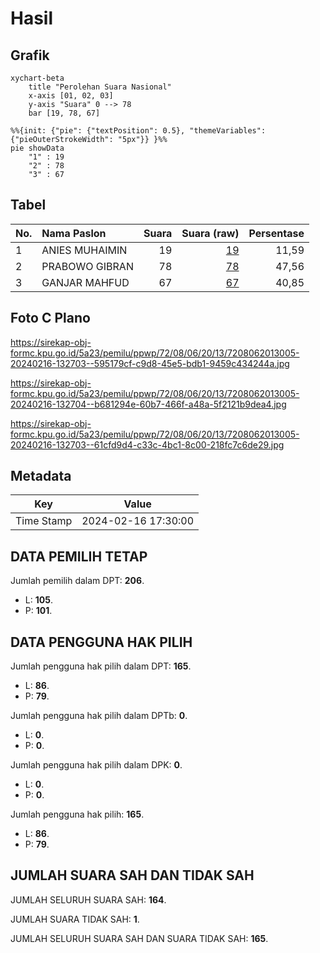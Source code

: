 # Hasil

## Grafik

```mermaid
xychart-beta
    title "Perolehan Suara Nasional"
    x-axis [01, 02, 03]
    y-axis "Suara" 0 --> 78
    bar [19, 78, 67]
```

```mermaid
%%{init: {"pie": {"textPosition": 0.5}, "themeVariables": {"pieOuterStrokeWidth": "5px"}} }%%
pie showData
    "1" : 19
    "2" : 78
    "3" : 67
```

## Tabel

| No. | Nama Paslon    | Suara | Suara (raw) | Persentase |
|:--- |:-------------- | -----:| -----------:| ----------:|
| 1   | ANIES MUHAIMIN | 19    | [19][p-1]   | 11,59      |
| 2   | PRABOWO GIBRAN | 78    | [78][p-2]   | 47,56      |
| 3   | GANJAR MAHFUD  | 67    | [67][p-3]   | 40,85      |


[p-1]: https://github.com/gigit-pemilu/pemilu-2024/blob/main/pilpres/hitung-suara/sub/72-sulawesi-tengah/sub/08-parigi-moutong/sub/06-sausu/sub/2013-sausu-pakareme/sub/005-tps/sub/paslon-1.txt
[p-2]: https://github.com/gigit-pemilu/pemilu-2024/blob/main/pilpres/hitung-suara/sub/72-sulawesi-tengah/sub/08-parigi-moutong/sub/06-sausu/sub/2013-sausu-pakareme/sub/005-tps/sub/paslon-2.txt
[p-3]: https://github.com/gigit-pemilu/pemilu-2024/blob/main/pilpres/hitung-suara/sub/72-sulawesi-tengah/sub/08-parigi-moutong/sub/06-sausu/sub/2013-sausu-pakareme/sub/005-tps/sub/paslon-3.txt

## Foto C Plano

https://sirekap-obj-formc.kpu.go.id/5a23/pemilu/ppwp/72/08/06/20/13/7208062013005-20240216-132703--595179cf-c9d8-45e5-bdb1-9459c434244a.jpg

https://sirekap-obj-formc.kpu.go.id/5a23/pemilu/ppwp/72/08/06/20/13/7208062013005-20240216-132704--b681294e-60b7-466f-a48a-5f2121b9dea4.jpg

https://sirekap-obj-formc.kpu.go.id/5a23/pemilu/ppwp/72/08/06/20/13/7208062013005-20240216-132703--61cfd9d4-c33c-4bc1-8c00-218fc7c6de29.jpg


## Metadata

| Key        | Value               |
| ---------- | ------------------- |
| Time Stamp | 2024-02-16 17:30:00 |


## DATA PEMILIH TETAP

Jumlah pemilih dalam DPT: **206**.
 * L: **105**.
 * P: **101**.

## DATA PENGGUNA HAK PILIH

Jumlah pengguna hak pilih dalam DPT: **165**.
 * L: **86**.
 * P: **79**.

Jumlah pengguna hak pilih dalam DPTb: **0**.
 * L: **0**.
 * P: **0**.

Jumlah pengguna hak pilih dalam DPK: **0**.
 * L: **0**.
 * P: **0**.

Jumlah pengguna hak pilih: **165**.
 * L: **86**.
 * P: **79**.

## JUMLAH SUARA SAH DAN TIDAK SAH

JUMLAH SELURUH SUARA SAH: **164**.

JUMLAH SUARA TIDAK SAH: **1**.

JUMLAH SELURUH SUARA SAH DAN SUARA TIDAK SAH: **165**.


